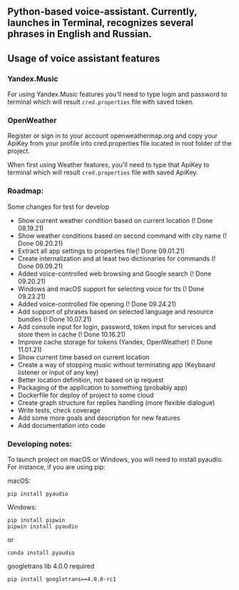 ## Python-based voice-assistant. Currently, launches in Terminal, recognizes several phrases in English and Russian.

## Usage of voice assistant features

### Yandex.Music

For using Yandex.Music features you'll need to type login and password to terminal which will result `cred.properties` 
file with saved token.

### OpenWeather

Register or sign in to your account openweathermap.org and copy your ApiKey from your profile into cred.properties file
located in root folder of the project.

When first using Weather features, you'll need to type that ApiKey to terminal which will result `cred.properties` 
file with saved ApiKey.


### Roadmap:
Some changes for test
for develop

* Show current weather condition based on current location (! Done 08.19.21)
* Show weather conditions based on second command with city name (! Done 08.20.21)
* Extract all app settings to properties file(! Done 09.01.21)
* Create internalization and at least two dictionaries for commands (! Done 09.09.21)
* Added voice-controlled web browsing and Google search (! Done 09.20.21)
* Windows and macOS support for selecting voice for tts (! Done 09.23.21)
* Added voice-controlled file opening (! Done 09.24.21)
* Add support of phrases based on selected language and resource bundles (! Done 10.07.21)
* Add console input for login, password, token input for services and store them in cache (! Done 10.16.21)
* Improve cache storage for tokens (Yandex, OpenWeather) (! Done 11.01.21)
* Show current time based on current location
* Create a way of stopping music without terminating app (Keyboard listener or input of any key)
* Better location definition, not based on ip request
* Packaging of the application to something (probably app)
* Dockerfile for deploy of project to some cloud
* Create graph structure for replies handling (more flexible dialogue)
* Write tests, check coverage
* Add some more goals and description for new features
* Add documentation into code

### Developing notes:

To launch project on macOS or Windows, you will need to install pyaudio.
For instance, if you are using pip:

macOS: 
```
pip install pyaudio
```
Windows:
```
pip install pipwin
pipwin install pyaudio
```
or
```
conda install pyaudio
```

googletrans lib 4.0.0 required

```
pip install googletrans==4.0.0-rc1
```